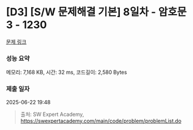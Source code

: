 # [D3] [S/W 문제해결 기본] 8일차 - 암호문3 - 1230 

[문제 링크](https://swexpertacademy.com/main/code/problem/problemDetail.do?contestProbId=AV14zIwqAHwCFAYD) 

### 성능 요약

메모리: 7,168 KB, 시간: 32 ms, 코드길이: 2,580 Bytes

### 제출 일자

2025-06-22 19:48



> 출처: SW Expert Academy, https://swexpertacademy.com/main/code/problem/problemList.do